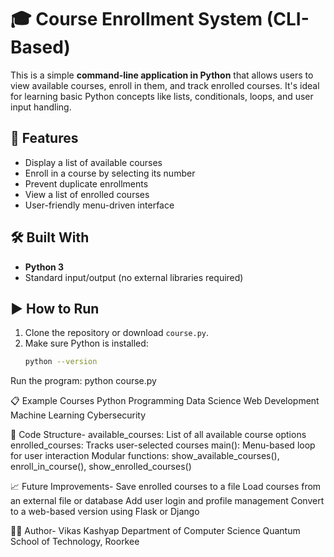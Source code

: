 # 🎓 Course Enrollment System (CLI-Based)
This is a simple **command-line application in Python** that allows users to view available courses, enroll in them, and track enrolled courses. It's ideal for learning basic Python concepts like lists, conditionals, loops, and user input handling.

## 📌 Features

- Display a list of available courses
- Enroll in a course by selecting its number
- Prevent duplicate enrollments
- View a list of enrolled courses
- User-friendly menu-driven interface

## 🛠️ Built With

- **Python 3**
- Standard input/output (no external libraries required)

## ▶️ How to Run

1. Clone the repository or download `course.py`.
2. Make sure Python is installed:
   ```bash
   python --version

Run the program:
python course.py

📋 Example Courses
Python Programming
Data Science
Web Development
Machine Learning
Cybersecurity

🧠 Code Structure-
available_courses: List of all available course options
enrolled_courses: Tracks user-selected courses
main(): Menu-based loop for user interaction
Modular functions: show_available_courses(), enroll_in_course(), show_enrolled_courses()

📈 Future Improvements-
Save enrolled courses to a file
Load courses from an external file or database
Add user login and profile management
Convert to a web-based version using Flask or Django

👨‍💻 Author-
Vikas Kashyap
Department of Computer Science
Quantum School of Technology, Roorkee
